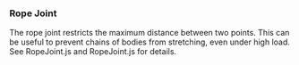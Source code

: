 ### Rope Joint
The rope joint restricts the maximum distance between two points. This
can be useful to prevent chains of bodies from stretching, even under
high load. See RopeJoint.js and RopeJoint.js for details.
